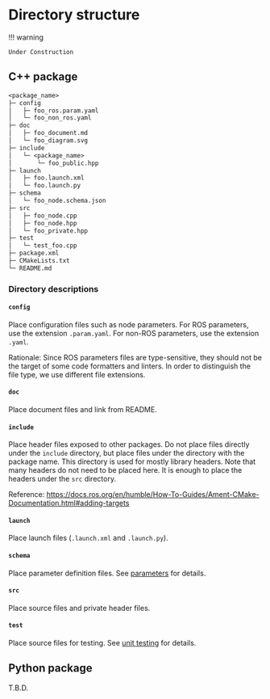 # Directory structure

!!! warning

    Under Construction

## C++ package

```txt
<package_name>
├─ config
│   ├─ foo_ros.param.yaml
│   └─ foo_non_ros.yaml
├─ doc
│   ├─ foo_document.md
│   └─ foo_diagram.svg
├─ include
│   └─ <package_name>
│       └─ foo_public.hpp
├─ launch
│   ├─ foo.launch.xml
│   └─ foo.launch.py
├─ schema
│   └─ foo_node.schema.json
├─ src
│   ├─ foo_node.cpp
│   ├─ foo_node.hpp
│   └─ foo_private.hpp
├─ test
│   └─ test_foo.cpp
├─ package.xml
├─ CMakeLists.txt
└─ README.md
```

### Directory descriptions

#### `config`

Place configuration files such as node parameters.
For ROS parameters, use the extension `.param.yaml`.
For non-ROS parameters, use the extension `.yaml`.

Rationale: Since ROS parameters files are type-sensitive, they should not be the target of some code formatters and linters. In order to distinguish the file type, we use different file extensions.

#### `doc`

Place document files and link from README.

#### `include`

Place header files exposed to other packages. Do not place files directly under the `include` directory, but place files under the directory with the package name.
This directory is used for mostly library headers. Note that many headers do not need to be placed here. It is enough to place the headers under the `src` directory.

Reference: <https://docs.ros.org/en/humble/How-To-Guides/Ament-CMake-Documentation.html#adding-targets>

#### `launch`

Place launch files (`.launch.xml` and `.launch.py`).

#### `schema`

Place parameter definition files. See [parameters](./parameters.md) for details.

#### `src`

Place source files and private header files.

#### `test`

Place source files for testing. See [unit testing](../../testing-guidelines/unit-testing.md) for details.

## Python package

T.B.D.
